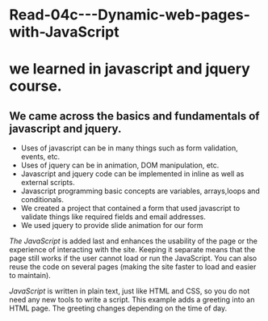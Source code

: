 # Read-04c---Dynamic-web-pages-with-JavaScript

# we learned in javascript and jquery course.

## We came across the basics and fundamentals of javascript and jquery.
* Uses of javascript can be in many things such as form validation, events, etc.
* Uses of jquery can be in animation, DOM manipulation, etc.
* Javascript and jquery code can be implemented in inline as well as external scripts.
* Javascript programming basic concepts are variables, arrays,loops and conditionals.
* We created a project that contained a form that used javascript to validate things like required fields and email addresses.
* We used jquery to provide slide animation for our form

*The JavaScript* is added last and enhances the usability of the page or the experience of interacting with the site. Keeping it separate means that the page still works if the user cannot load or run the JavaScript. You can also reuse the code on several pages (making the site faster to load and easier to maintain). 

*JavaScript* is written in plain text, just like HTML and CSS, so you do not need any new tools to write a script. This example adds a greeting into an HTML page. The greeting changes depending on the time of day.